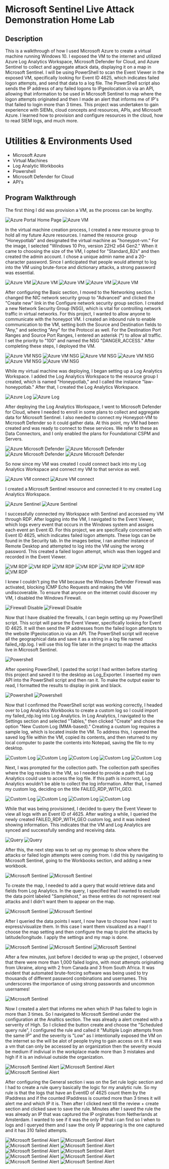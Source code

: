 # Microsoft Sentinel Live Attack Demonstration Home Lab 

## Description 

This is a walkthrough of how I used Microsoft Azure to create a virtual machine running Windows 10. I exposed the VM to the internet and utilized Azure Log Analytics Workspace, Microsoft Defender for Cloud, and Azure Sentinel to collect and aggregate attack data, displaying it on a map in Microsoft Sentinel. I will be using PowerShell to scan the Event Viewer in the exposed VM, specifically looking for Event ID 4625, which indicates failed logon attempts, and send that data to a log file. The PowerShell script also sends the IP address of any failed logons to IPgeolocation.io via an API, allowing that information to be used in Microsoft Sentinel to map where the logon attempts originated and then I made an alert that informs me of IP's that failed to login more than 3 times. This project was undertaken to gain experience with SIEMs, cloud concepts and resources, APIs, and Microsoft Azure. I learned how to provision and configure resources in the cloud, how to read SIEM logs, and much more.

# Utilities & Environments Used
-  Microsoft Azure
-  Virtual Machines
-  Log Analytic Workbooks
-  Powershell
-  Microsoft Defender for Cloud
-  API's


## Program Walkthrough

The first thing I did was provision a VM, as the process can be lengthy.

![Azure Portal Home Page](https://github.com/ofentse579/Images/blob/main/Microsoft%20SIEM/SIEM%20(59).png)
![Azure VM](https://github.com/ofentse579/Images/blob/main/Microsoft%20SIEM/SIEM%20(58).png)

In the virtual machine creation process, I created a new resource group to hold all my future Azure resources. I named the resource group "Honeypotlab" and designated the virtual machine as "honeypot-vm." For the image, I selected "Windows 10 Pro, version 22H2 x64 Gen2." When it came to choosing the size of the VM, I opted for "Standard_B2s" and then created the admin account. I chose a unique admin name and a 20-character password. Since I anticipated that people would attempt to log into the VM using brute-force and dictionary attacks, a strong password was essential.

![Azure VM](https://github.com/ofentse579/Images/blob/main/Microsoft%20SIEM/SIEM%20(57).png)
![Azure VM](https://github.com/ofentse579/Images/blob/main/Microsoft%20SIEM/SIEM%20(56).png)
![Azure VM](https://github.com/ofentse579/Images/blob/main/Microsoft%20SIEM/SIEM%20(55).png)
![Azure VM](https://github.com/ofentse579/Images/blob/main/Microsoft%20SIEM/SIEM%20(53).png)
![Azure VM](https://github.com/ofentse579/Images/blob/main/Microsoft%20SIEM/SIEM%20(52).png)

After configuring the Basic section, I moved to the Networking section. I changed the NIC network security group to "Advanced" and clicked the "Create new" link in the Configure network security group section. I created a new Network Security Group (NSG), which is vital for controlling network traffic in virtual networks. For this project, I wanted to allow anyone to communicate with the honeypot VM. I created an inbound rule to enable communication to the VM, setting both the Source and Destination fields to "Any," and selecting "Any" for the Protocol as well. For the Destination Port Ranges and Source Port Ranges, I entered an asterisk (*) to allow all traffic. I set the priority to "100" and named the NSG "DANGER_ACCESS." After completing these steps, I deployed the VM.

![Azure VM NSG](https://github.com/ofentse579/Images/blob/main/Microsoft%20SIEM/SIEM%20(50).png)
![Azure VM NSG](https://github.com/ofentse579/Images/blob/main/Microsoft%20SIEM/SIEM%20(49).png)
![Azure VM NSG](https://github.com/ofentse579/Images/blob/main/Microsoft%20SIEM/SIEM%20(48).png)
![Azure VM NSG](https://github.com/ofentse579/Images/blob/main/Microsoft%20SIEM/SIEM%20(47).png)
![Azure VM NSG](https://github.com/ofentse579/Images/blob/main/Microsoft%20SIEM/SIEM%20(46).png)
![Azure VM NSG](https://github.com/ofentse579/Images/blob/main/Microsoft%20SIEM/SIEM%20(45).png)

While my virtual machine was deploying, I began setting up a Log Analytics Workspace. I added the Log Analytics Workspace to the resource group I created, which is named "Honeypotlab," and I called the instance "law-honeypotlab." After that, I created the Log Analytics Workspace.

![Azure Log ](https://github.com/ofentse579/Images/blob/main/Microsoft%20SIEM/SIEM%20(42).png)
![Azure Log ](https://github.com/ofentse579/Images/blob/main/Microsoft%20SIEM/SIEM%20(41).png)

After deploying the Log Analytics Workspace, I went to Microsoft Defender for Cloud, where I needed to enroll in some plans to collect and aggregate data for Microsoft Sentinel. I also needed to connect my Honeypot-VM to Microsoft Defender so it could gather data. At this point, my VM had been created and was ready to connect to these services. We refer to these as Data Connectors, and I only enabled the plans for Foundational CSPM and Servers.

![Azure Microsoft Defender ](https://github.com/ofentse579/Images/blob/main/Microsoft%20SIEM/SIEM%20(40).png)
![Azure Microsoft Defender ](https://github.com/ofentse579/Images/blob/main/Microsoft%20SIEM/SIEM%20(39).png)
![Azure Microsoft Defender ](https://github.com/ofentse579/Images/blob/main/Microsoft%20SIEM/SIEM%20(38).png)
![Azure Microsoft Defender ](https://github.com/ofentse579/Images/blob/main/Microsoft%20SIEM/SIEM%20(37).png)

So now since my VM was created I could connect back into my Log Analytics Workspace and connect my VM to that service as well.

![Azure VM connect ](https://github.com/ofentse579/Images/blob/main/Microsoft%20SIEM/SIEM%20(36).png)
![Azure VM connect ](https://github.com/ofentse579/Images/blob/main/Microsoft%20SIEM/SIEM%20(35).png)

I created a Microsoft Sentinel resource and connected it to my created Log Analytics Workspace.

![Azure Sentinel ](https://github.com/ofentse579/Images/blob/main/Microsoft%20SIEM/SIEM%20(34).png)
![Azure Sentinel ](https://github.com/ofentse579/Images/blob/main/Microsoft%20SIEM/SIEM%20(33).png)

I successfully connected my Workspace with Sentinel and accessed my VM through RDP. After logging into the VM, I navigated to the Event Viewer, which logs every event that occurs in the Windows system and assigns each event an Event ID. For this project, we are specifically concerned with Event ID 4625, which indicates failed logon attempts. These logs can be found in the Security tab. In the images below, I ran another instance of Remote Desktop and attempted to log into the VM using the wrong password. This created a failed logon attempt, which was then logged and recorded in the Event Viewer.

![VM RDP](https://github.com/ofentse579/Images/blob/main/Microsoft%20SIEM/SIEM%20(32).png)
![VM RDP ](https://github.com/ofentse579/Images/blob/main/Microsoft%20SIEM/SIEM%20(31).png)
![VM RDP](https://github.com/ofentse579/Images/blob/main/Microsoft%20SIEM/SIEM%20(30).png)
![VM RDP](https://github.com/ofentse579/Images/blob/main/Microsoft%20SIEM/SIEM%20(29).png)
![VM RDP ](https://github.com/ofentse579/Images/blob/main/Microsoft%20SIEM/SIEM%20(28).png)
![VM RDP](https://github.com/ofentse579/Images/blob/main/Microsoft%20SIEM/SIEM%20(27).png)
![VM RDP](https://github.com/ofentse579/Images/blob/main/Microsoft%20SIEM/SIEM%20(26).png)

I knew I couldn't ping the VM because the Windows Defender Firewall was activated, blocking ICMP Echo Requests and making the VM undiscoverable. To ensure that anyone on the internet could discover my VM, I disabled the Windows Firewall.

![Firewall Disable](https://github.com/ofentse579/Images/blob/main/Microsoft%20SIEM/SIEM%20(25).png)
![Firewall Disable](https://github.com/ofentse579/Images/blob/main/Microsoft%20SIEM/SIEM%20(24).png)

Now that I have disabled the firewalls, I can begin setting up my PowerShell script. This script will parse the Event Viewer, specifically looking for Event ID 4625. It will then send the IP addresses from the failed logon attempts to the website IPgeolocation.io via an API. The PowerShell script will receive all the geographical data and save it as a string in a log file named failed_rdp.log. I will use this log file later in the project to map the attacks live in Microsoft Sentinel.

![Powershell](https://github.com/ofentse579/Images/blob/main/Microsoft%20SIEM/SIEM%20(23).png)

After opening PowerShell, I pasted the script I had written before starting this project and saved it to the desktop as Log_Exporter. I inserted my own API into the PowerShell script and then ran it. To make the output easier to read, I formatted the results to display in pink and black.

![Powershell](https://github.com/ofentse579/Images/blob/main/Microsoft%20SIEM/SIEM%20(22).png)
![Powershell](https://github.com/ofentse579/Images/blob/main/Microsoft%20SIEM/SIEM%20(21).png)

Now that I confirmed the PowerShell script was working correctly, I headed over to Log Analytics Workbooks to create a custom log so I could import my failed_rdp.log into Log Analytics. In Log Analytics, I navigated to the Settings section and selected "Tables," then clicked "Create" and chose the option "New Custom Log (MMA-based)." Creating a custom log requires a sample log, which is located inside the VM. To address this, I opened the saved log file within the VM, copied its contents, and then returned to my local computer to paste the contents into Notepad, saving the file to my desktop.

![Custom Log](https://github.com/ofentse579/Images/blob/main/Microsoft%20SIEM/SIEM%20(20).png)
![Custom Log](https://github.com/ofentse579/Images/blob/main/Microsoft%20SIEM/SIEM%20(19).png)
![Custom Log](https://github.com/ofentse579/Images/blob/main/Microsoft%20SIEM/SIEM%20(18).png)
![Custom Log](https://github.com/ofentse579/Images/blob/main/Microsoft%20SIEM/SIEM%20(17).png)
![Custom Log](https://github.com/ofentse579/Images/blob/main/Microsoft%20SIEM/SIEM%20(16).png)

Next, I was prompted for the collection path. The collection path specifies where the log resides in the VM, so I needed to provide a path that Log Analytics could use to access the log file. If this path is incorrect, Log Analytics wouldn’t be able to collect the log information. After that, I named my custom log, deciding on the title FAILED_RDP_WITH_GEO.

![Custom Log](https://github.com/ofentse579/Images/blob/main/Microsoft%20SIEM/SIEM%20(15).png)
![Custom Log](https://github.com/ofentse579/Images/blob/main/Microsoft%20SIEM/SIEM%20(14).png)
![Custom Log](https://github.com/ofentse579/Images/blob/main/Microsoft%20SIEM/SIEM%20(13).png)
![Custom Log](https://github.com/ofentse579/Images/blob/main/Microsoft%20SIEM/SIEM%20(12).png)

While that was being provisioned, I decided to query the Event Viewer to view all logs with an Event ID of 4625. After waiting a while, I queried the newly created FAILED_RDP_WITH_GEO custom log, and it was indeed showing information. This indicates that the VM and Log Analytics are synced and successfully sending and receiving data.

![Query](https://github.com/ofentse579/Images/blob/main/Microsoft%20SIEM/SIEM%20(11).png)
![Query](https://github.com/ofentse579/Images/blob/main/Microsoft%20SIEM/SIEM%20(10).png)

After this, the next step was to set up my geomap to show where the attacks or failed login attempts were coming from. I did this by navigating to Microsoft Sentinel, going to the Workbooks section, and adding a new workbook. 

![Microsoft Sentinel](https://github.com/ofentse579/Images/blob/main/Microsoft%20SIEM/SIEM%20(9).png)
![Microsoft Sentinel](https://github.com/ofentse579/Images/blob/main/Microsoft%20SIEM/SIEM%20(8).png)

To create the map, I needed to add a query that would retrieve data and fields from Log Analytics. In the query, I specified that I wanted to exclude the data point labeled "Samplehost," as these entries do not represent real attacks and I didn’t want them to appear on the map.


![Microsoft Sentinel](https://github.com/ofentse579/Images/blob/main/Microsoft%20SIEM/SIEM%20(7).png)
![Microsoft Sentinel](https://github.com/ofentse579/Images/blob/main/Microsoft%20SIEM/SIEM%20(6).png)

After I queried the data points I want, I now have to choose how I want to express/visualize them. In this case I want them visualized as a map! I choose the map setting and then configure the map to plot the attacks by latitude/longitude. I apply the settings and my map is done.

![Microsoft Sentinel](https://github.com/ofentse579/Images/blob/main/Microsoft%20SIEM/SIEM%20(5).png)
![Microsoft Sentinel](https://github.com/ofentse579/Images/blob/main/Microsoft%20SIEM/SIEM%20(4).png)
![Microsoft Sentinel](https://github.com/ofentse579/Images/blob/main/Microsoft%20SIEM/SIEM%20(3).png)

After a few minutes, just before I decided to wrap up the project, I observed that there were more than 1,000 failed logins, with most attempts originating from Ukraine, along with 2 from Canada and 3 from South Africa. It was evident that automated brute-forcing software was being used to try thousands of different password combinations and usernames. This underscores the importance of using strong passwords and uncommon usernames!

![Microsoft Sentinel](https://github.com/ofentse579/Images/blob/main/Microsoft%20SIEM/SIEM%20(1).png)

Now I created a alert that informs me when which IP has failed to login in more than 3 times. So I navigated to Microsoft Sentinel under the configuration at the Analtics section. The was already a alert created with a serverity of High. So I clicked the button create and choose the "Scheduled query rule", I configured the rule and called it "Multiple Login attempts from the same IP" and the severity is "Low" as I intentionally exposed the VM on the internet so the will be alot of people trying to gain access on it. If it was a vm that can only be accessed by an organization then the severity would be medium if indiviual in the workplace made more than 3 mistakes and high if it is an indiviual outside the organization.


![Microsoft Sentinel Alert](https://github.com/ofentse579/Images/blob/main/Microsoft%20SIEM/SIEM%20(70).png)
![Microsoft Sentinel Alert](https://github.com/ofentse579/Images/blob/main/Microsoft%20SIEM/SIEM%20(69).png)
![Microsoft Sentinel Alert](https://github.com/ofentse579/Images/blob/main/Microsoft%20SIEM/SIEM%20(68).png)

After configuring the General section i was on the Set rule logic section and I had to create a rule query basically the logic for my analytic rule. So my rule is that the logs that have an EventID of 4625 count them by the IPaddress and if the counted IPaddress is counted more than 3 times it will alert me and which IP it is. Then after I clicked next till the review + create section and clicked save to save the rule. Minutes after I saved the rule the was already an IP that was captured the IP orginates from Netherlands at Amsterdam. I wanted to see if it was the only IP that i can find so I when to logs and I queryed them and I saw the only IP appearing is the one captured and it has 310 failed attempts.

![Microsoft Sentinel Alert](https://github.com/ofentse579/Images/blob/main/Microsoft%20SIEM/SIEM%20(67).png)
![Microsoft Sentinel Alert](https://github.com/ofentse579/Images/blob/main/Microsoft%20SIEM/SIEM%20(66).png)
![Microsoft Sentinel Alert](https://github.com/ofentse579/Images/blob/main/Microsoft%20SIEM/SIEM%20(65).png)
![Microsoft Sentinel Alert](https://github.com/ofentse579/Images/blob/main/Microsoft%20SIEM/SIEM%20(64).png)
![Microsoft Sentinel Alert](https://github.com/ofentse579/Images/blob/main/Microsoft%20SIEM/SIEM%20(63).png)
![Microsoft Sentinel Alert](https://github.com/ofentse579/Images/blob/main/Microsoft%20SIEM/SIEM%20(62).png)
![Microsoft Sentinel Alert](https://github.com/ofentse579/Images/blob/main/Microsoft%20SIEM/SIEM%20(61).png)
![Microsoft Sentinel Alert](https://github.com/ofentse579/Images/blob/main/Microsoft%20SIEM/SIEM%20(60).png)
![Microsoft Sentinel Alert](https://github.com/ofentse579/Images/blob/main/Microsoft%20SIEM/SIEM%20(54).png)
![Microsoft Sentinel Alert](https://github.com/ofentse579/Images/blob/main/Microsoft%20SIEM/SIEM%20(51).png)

